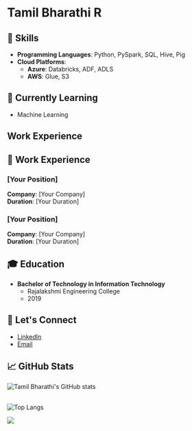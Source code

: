 # Tamil Bharathi R

## 🔧 Skills
- **Programming Languages**: Python, PySpark, SQL, Hive, Pig
- **Cloud Platforms**: 
  - **Azure**: Databricks, ADF, ADLS
  - **AWS**: Glue, S3


## 🌱 Currently Learning
- Machine Learning


## Work Experience 
## 💼 Work Experience
### [Your Position]
**Company**: [Your Company]  
**Duration**: [Your Duration]

### [Your Position]
**Company**: [Your Company]  
**Duration**: [Your Duration]


## 🎓 Education
- **Bachelor of Technology in Information Technology**
  - Rajalakshmi Engineering College
  - 2019


## 💬 Let's Connect
- [LinkedIn](www.linkedin.com/in/tamil-bharathi-ramu)
- [Email](mailto:tbharathiramu.com)


## 📈 GitHub Stats
![Tamil Bharathi's GitHub stats](https://github-readme-stats.vercel.app/api?username=TamilBharathiR&show_icons=true&theme=radical)<br>
<br>

![Top Langs](https://github-readme-stats.vercel.app/api/top-langs/?username=TamilBharathiR&layout=compact)

![](https://komarev.com/ghpvc/?username=TamilBharathiR&color=red)

